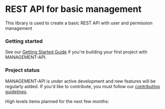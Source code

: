 # REST API for basic management
This library is used to create a basic REST API with user and permission management

### Getting started

See our [Getting Started Guide](https://github.com/CAUCA-9-1-1/management-api/blob/master/guides/getting-started.md) if you're building your first project with MANAGEMENT-API.

### Project status

MANAGEMENT-API is under active development and new features will be regularly added. If you'd like to contribute, you must follow our [contributing guidelines](https://github.com/CAUCA-9-1-1/management-api/blob/master/guides/CONTRIBUTING.md).

High levels items planned for the next few months:
